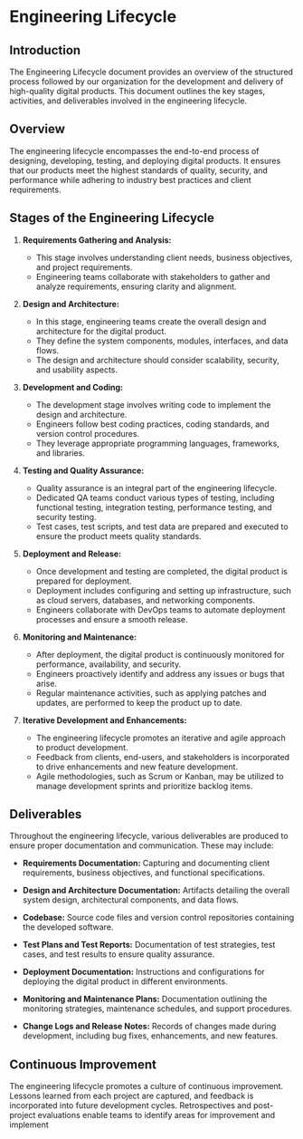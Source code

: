 # Engineering Lifecycle

## Introduction

The Engineering Lifecycle document provides an overview of the structured process followed by our organization for the development and delivery of high-quality digital products. This document outlines the key stages, activities, and deliverables involved in the engineering lifecycle.

## Overview

The engineering lifecycle encompasses the end-to-end process of designing, developing, testing, and deploying digital products. It ensures that our products meet the highest standards of quality, security, and performance while adhering to industry best practices and client requirements.

## Stages of the Engineering Lifecycle

1. **Requirements Gathering and Analysis:**
   - This stage involves understanding client needs, business objectives, and project requirements.
   - Engineering teams collaborate with stakeholders to gather and analyze requirements, ensuring clarity and alignment.

2. **Design and Architecture:**
   - In this stage, engineering teams create the overall design and architecture for the digital product.
   - They define the system components, modules, interfaces, and data flows.
   - The design and architecture should consider scalability, security, and usability aspects.

3. **Development and Coding:**
   - The development stage involves writing code to implement the design and architecture.
   - Engineers follow best coding practices, coding standards, and version control procedures.
   - They leverage appropriate programming languages, frameworks, and libraries.

4. **Testing and Quality Assurance:**
   - Quality assurance is an integral part of the engineering lifecycle.
   - Dedicated QA teams conduct various types of testing, including functional testing, integration testing, performance testing, and security testing.
   - Test cases, test scripts, and test data are prepared and executed to ensure the product meets quality standards.

5. **Deployment and Release:**
   - Once development and testing are completed, the digital product is prepared for deployment.
   - Deployment includes configuring and setting up infrastructure, such as cloud servers, databases, and networking components.
   - Engineers collaborate with DevOps teams to automate deployment processes and ensure a smooth release.

6. **Monitoring and Maintenance:**
   - After deployment, the digital product is continuously monitored for performance, availability, and security.
   - Engineers proactively identify and address any issues or bugs that arise.
   - Regular maintenance activities, such as applying patches and updates, are performed to keep the product up to date.

7. **Iterative Development and Enhancements:**
   - The engineering lifecycle promotes an iterative and agile approach to product development.
   - Feedback from clients, end-users, and stakeholders is incorporated to drive enhancements and new feature development.
   - Agile methodologies, such as Scrum or Kanban, may be utilized to manage development sprints and prioritize backlog items.

## Deliverables

Throughout the engineering lifecycle, various deliverables are produced to ensure proper documentation and communication. These may include:

- **Requirements Documentation:** Capturing and documenting client requirements, business objectives, and functional specifications.

- **Design and Architecture Documentation:** Artifacts detailing the overall system design, architectural components, and data flows.

- **Codebase:** Source code files and version control repositories containing the developed software.

- **Test Plans and Test Reports:** Documentation of test strategies, test cases, and test results to ensure quality assurance.

- **Deployment Documentation:** Instructions and configurations for deploying the digital product in different environments.

- **Monitoring and Maintenance Plans:** Documentation outlining the monitoring strategies, maintenance schedules, and support procedures.

- **Change Logs and Release Notes:** Records of changes made during development, including bug fixes, enhancements, and new features.

## Continuous Improvement

The engineering lifecycle promotes a culture of continuous improvement. Lessons learned from each project are captured, and feedback is incorporated into future development cycles. Retrospectives and post-project evaluations enable teams to identify areas for improvement and implement
